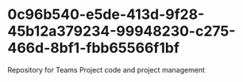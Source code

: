 # 0c96b540-e5de-413d-9f28-45b12a379234-99948230-c275-466d-8bf1-fbb65566f1bf
Repository for Teams Project code and project management
